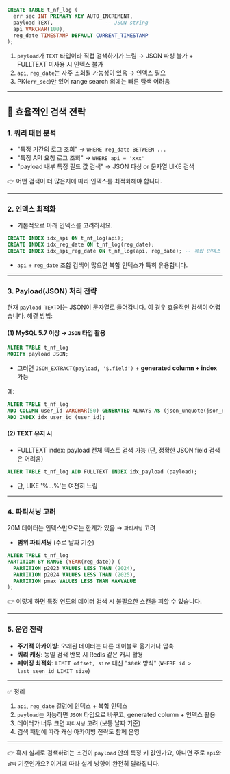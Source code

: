 ```sql
CREATE TABLE t_nf_log (
  err_sec INT PRIMARY KEY AUTO_INCREMENT,
  payload TEXT,                 -- JSON string
  api VARCHAR(100),
  reg_date TIMESTAMP DEFAULT CURRENT_TIMESTAMP
);
```
1. `payload`가 `TEXT` 타입이라 직접 검색하기가 느림 → JSON 파싱 불가 + FULLTEXT 미사용 시 인덱스 불가
2. `api`, `reg_date`는 자주 조회될 가능성이 있음 → 인덱스 필요
3. PK(`err_sec`)만 있어 range search 외에는 빠른 탐색 어려움

---

## 🚀 효율적인 검색 전략

### 1. **쿼리 패턴 분석**

* "특정 기간의 로그 조회" → `WHERE reg_date BETWEEN ...`
* "특정 API 요청 로그 조회" → `WHERE api = 'xxx'`
* "payload 내부 특정 필드 값 검색" → JSON 파싱 or 문자열 LIKE 검색

👉 어떤 검색이 더 많은지에 따라 인덱스를 최적화해야 합니다.

---

### 2. **인덱스 최적화**

* 기본적으로 아래 인덱스를 고려하세요.

```sql
CREATE INDEX idx_api ON t_nf_log(api);
CREATE INDEX idx_reg_date ON t_nf_log(reg_date);
CREATE INDEX idx_api_reg_date ON t_nf_log(api, reg_date); -- 복합 인덱스
```

* `api` + `reg_date` 조합 검색이 많으면 복합 인덱스가 특히 유용합니다.

---

### 3. **Payload(JSON) 처리 전략**

현재 `payload TEXT`에는 JSON이 문자열로 들어갑니다.
이 경우 효율적인 검색이 어렵습니다. 해결 방법:

#### (1) MySQL 5.7 이상 → `JSON` 타입 활용

```sql
ALTER TABLE t_nf_log 
MODIFY payload JSON;
```

* 그러면 `JSON_EXTRACT(payload, '$.field')` + **generated column + index** 가능

예:

```sql
ALTER TABLE t_nf_log 
ADD COLUMN user_id VARCHAR(50) GENERATED ALWAYS AS (json_unquote(json_extract(payload, '$.userId'))) STORED,
ADD INDEX idx_user_id (user_id);
```

#### (2) TEXT 유지 시

* FULLTEXT index: payload 전체 텍스트 검색 가능 (단, 정확한 JSON field 검색은 어려움)

```sql
ALTER TABLE t_nf_log ADD FULLTEXT INDEX idx_payload (payload);
```

* 단, LIKE '%...%'는 여전히 느림

---

### 4. **파티셔닝 고려**

20M 데이터는 인덱스만으로는 한계가 있음 → `파티셔닝` 고려

* **범위 파티셔닝** (주로 날짜 기준)

```sql
ALTER TABLE t_nf_log
PARTITION BY RANGE (YEAR(reg_date)) (
  PARTITION p2023 VALUES LESS THAN (2024),
  PARTITION p2024 VALUES LESS THAN (2025),
  PARTITION pmax VALUES LESS THAN MAXVALUE
);
```

👉 이렇게 하면 특정 연도의 데이터 검색 시 불필요한 스캔을 피할 수 있습니다.

---

### 5. **운영 전략**

* **주기적 아카이빙**: 오래된 데이터는 다른 테이블로 옮기거나 압축
* **쿼리 캐싱**: 동일 검색 반복 시 Redis 같은 캐시 활용
* **페이징 최적화**: `LIMIT offset, size` 대신 "seek 방식" (`WHERE id > last_seen_id LIMIT size`)

---

✅ 정리

1. `api`, `reg_date` 컬럼에 인덱스 + 복합 인덱스
2. `payload`는 가능하면 `JSON` 타입으로 바꾸고, generated column + 인덱스 활용
3. 데이터가 너무 크면 `파티셔닝` 고려 (보통 날짜 기준)
4. 검색 패턴에 따라 캐싱·아카이빙 전략도 함께 운영

---

👉 혹시 실제로 검색하려는 조건이 `payload` 안의 특정 키 값인가요, 아니면 주로 `api`와 `날짜` 기준인가요? 이거에 따라 설계 방향이 완전히 달라집니다.
